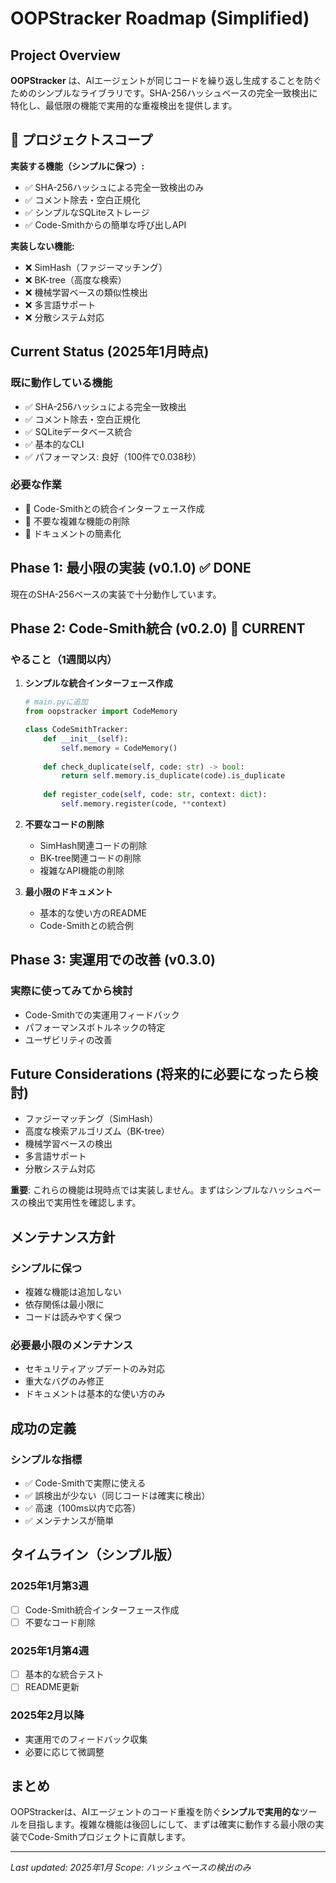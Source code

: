 # OOPStracker Roadmap (Simplified)

## Project Overview

**OOPStracker** は、AIエージェントが同じコードを繰り返し生成することを防ぐためのシンプルなライブラリです。SHA-256ハッシュベースの完全一致検出に特化し、最低限の機能で実用的な重複検出を提供します。

## 🎯 プロジェクトスコープ

**実装する機能（シンプルに保つ）:**
- ✅ SHA-256ハッシュによる完全一致検出のみ
- ✅ コメント除去・空白正規化
- ✅ シンプルなSQLiteストレージ
- ✅ Code-Smithからの簡単な呼び出しAPI

**実装しない機能:**
- ❌ SimHash（ファジーマッチング）
- ❌ BK-tree（高度な検索）
- ❌ 機械学習ベースの類似性検出
- ❌ 多言語サポート
- ❌ 分散システム対応

## Current Status (2025年1月時点)

### 既に動作している機能
- ✅ SHA-256ハッシュによる完全一致検出
- ✅ コメント除去・空白正規化
- ✅ SQLiteデータベース統合
- ✅ 基本的なCLI
- ✅ パフォーマンス: 良好（100件で0.038秒）

### 必要な作業
- 🔧 Code-Smithとの統合インターフェース作成
- 🔧 不要な複雑な機能の削除
- 🔧 ドキュメントの簡素化

## Phase 1: 最小限の実装 (v0.1.0) ✅ DONE

現在のSHA-256ベースの実装で十分動作しています。

## Phase 2: Code-Smith統合 (v0.2.0) 🎯 CURRENT

### やること（1週間以内）
1. **シンプルな統合インターフェース作成**
   ```python
   # main.pyに追加
   from oopstracker import CodeMemory
   
   class CodeSmithTracker:
       def __init__(self):
           self.memory = CodeMemory()
       
       def check_duplicate(self, code: str) -> bool:
           return self.memory.is_duplicate(code).is_duplicate
       
       def register_code(self, code: str, context: dict):
           self.memory.register(code, **context)
   ```

2. **不要なコードの削除**
   - SimHash関連コードの削除
   - BK-tree関連コードの削除
   - 複雑なAPI機能の削除

3. **最小限のドキュメント**
   - 基本的な使い方のREADME
   - Code-Smithとの統合例

## Phase 3: 実運用での改善 (v0.3.0) 

### 実際に使ってみてから検討
- Code-Smithでの実運用フィードバック
- パフォーマンスボトルネックの特定
- ユーザビリティの改善

## Future Considerations (将来的に必要になったら検討)

- ファジーマッチング（SimHash）
- 高度な検索アルゴリズム（BK-tree）
- 機械学習ベースの検出
- 多言語サポート
- 分散システム対応

**重要**: これらの機能は現時点では実装しません。まずはシンプルなハッシュベースの検出で実用性を確認します。

## メンテナンス方針

### シンプルに保つ
- 複雑な機能は追加しない
- 依存関係は最小限に
- コードは読みやすく保つ

### 必要最小限のメンテナンス
- セキュリティアップデートのみ対応
- 重大なバグのみ修正
- ドキュメントは基本的な使い方のみ

## 成功の定義

### シンプルな指標
- ✅ Code-Smithで実際に使える
- ✅ 誤検出が少ない（同じコードは確実に検出）
- ✅ 高速（100ms以内で応答）
- ✅ メンテナンスが簡単

## タイムライン（シンプル版）

### 2025年1月第3週
- [ ] Code-Smith統合インターフェース作成
- [ ] 不要なコード削除

### 2025年1月第4週  
- [ ] 基本的な統合テスト
- [ ] README更新

### 2025年2月以降
- 実運用でのフィードバック収集
- 必要に応じて微調整

## まとめ

OOPStrackerは、AIエージェントのコード重複を防ぐ**シンプルで実用的な**ツールを目指します。複雑な機能は後回しにして、まずは確実に動作する最小限の実装でCode-Smithプロジェクトに貢献します。

---

*Last updated: 2025年1月*
*Scope: ハッシュベースの検出のみ*